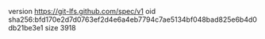 version https://git-lfs.github.com/spec/v1
oid sha256:bfd170e2d7d0763ef2d4e6a4eb7794c7ae5134bf048bad825e6b4d0db21be3e1
size 3918
